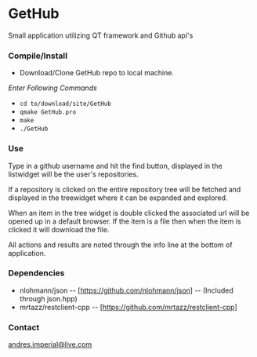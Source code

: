 # GetHub
Small application utilizing QT framework and Github api's

### Compile/Install
+ Download/Clone GetHub repo to local machine.

*Enter Following Commands*
+ `cd to/download/site/GetHub`
+ `qmake GetHub.pro`
+ `make`
+ `./GetHub`

### Use
Type in a github username and hit the find button, displayed in the listwidget will be the user's repositories. 

If a repository is clicked on the entire repository tree will be fetched and displayed in the treewidget where it can be expanded and explored.  

When an item in the tree widget is double clicked the associated url will be opened up in a default browser. If the item is a file then when the item is clicked it will download the file.

All actions and results are noted through the info line at the bottom of application.

### Dependencies
  + nlohmann/json -- [https://github.com/nlohmann/json] -- (Included through json.hpp)
  + mrtazz/restclient-cpp -- [https://github.com/mrtazz/restclient-cpp]

### Contact
andres.imperial@live.com
